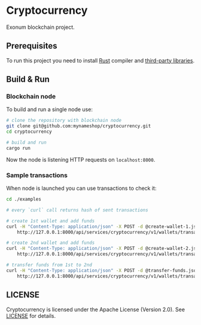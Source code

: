 # Cryptocurrency

Exonum blockchain project.

## Prerequisites

To run this project you need to install [Rust](https://www.rust-lang.org/en-US/)
compiler and [third-party libraries](http://exonum.com/doc/get-started/install/).

## Build & Run

### Blockchain node

To build and run a single node use:

```sh
# clone the repository with blockchain node
git clone git@github.com:mynameshop/cryptocurrency.git
cd cryptocurrency

# build and run
cargo run
```

Now the node is listening HTTP requests on `localhost:8000`.

### Sample transactions

When node is launched you can use transactions to check it:

```sh
cd ./examples

# every `curl` call returns hash of sent transactions

# create 1st wallet and add funds
curl -H "Content-Type: application/json" -X POST -d @create-wallet-1.json \
    http://127.0.0.1:8000/api/services/cryptocurrency/v1/wallets/transaction

# create 2nd wallet and add funds
curl -H "Content-Type: application/json" -X POST -d @create-wallet-2.json \
    http://127.0.0.1:8000/api/services/cryptocurrency/v1/wallets/transaction

# transfer funds from 1st to 2nd
curl -H "Content-Type: application/json" -X POST -d @transfer-funds.json \
    http://127.0.0.1:8000/api/services/cryptocurrency/v1/wallets/transaction
```

## LICENSE

Cryptocurrency is licensed under the Apache License (Version 2.0). See [LICENSE](LICENSE) for details.
